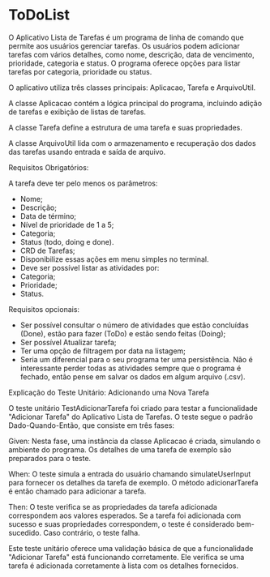 # ToDoList

O Aplicativo Lista de Tarefas é um programa de linha de comando que permite aos usuários gerenciar tarefas. 
Os usuários podem adicionar tarefas com vários detalhes, como nome, descrição, data de vencimento, prioridade, categoria e status. 
O programa oferece opções para listar tarefas por categoria, prioridade ou status.

O aplicativo utiliza três classes principais: Aplicacao, Tarefa e ArquivoUtil. 

A classe Aplicacao contém a lógica principal do programa, incluindo adição de tarefas e exibição de listas de tarefas. 

A classe Tarefa define a estrutura de uma tarefa e suas propriedades. 

A classe ArquivoUtil lida com o armazenamento e recuperação dos dados das tarefas usando entrada e saída de arquivo.


Requisitos Obrigatórios:

A tarefa deve ter pelo menos os parâmetros: 

- Nome;
- Descrição;
- Data de término;
- Nível de prioridade de 1 a 5;
- Categoria;
- Status (todo, doing e done).
- CRD de Tarefas;
- Disponibilize essas ações em menu simples no terminal.
- Deve ser possível listar as atividades por:
- Categoria;
- Prioridade;
- Status.

Requisitos opcionais: 

- Ser possível consultar o número de atividades que estão concluídas (Done), estão para fazer (ToDo) e estão sendo feitas (Doing);
- Ser possível Atualizar tarefa;
- Ter uma opção de filtragem por data na listagem;
- Seria um diferencial para o seu programa ter uma persistência. Não é interessante perder todas as atividades sempre que o programa é fechado, então pense em salvar os dados em algum arquivo (.csv). 

Explicação do Teste Unitário: Adicionando uma Nova Tarefa

O teste unitário TestAdicionarTarefa foi criado para testar a funcionalidade "Adicionar Tarefa" do Aplicativo Lista de Tarefas. O teste segue o padrão Dado-Quando-Então, que consiste em três fases:

  Given: Nesta fase, uma instância da classe Aplicacao é criada, simulando o ambiente do programa. Os detalhes de uma tarefa de exemplo são preparados para o teste.

  When: O teste simula a entrada do usuário chamando simulateUserInput para fornecer os detalhes da tarefa de exemplo. O método adicionarTarefa é então chamado para adicionar a tarefa.

  Then: O teste verifica se as propriedades da tarefa adicionada correspondem aos valores esperados. Se a tarefa foi adicionada com sucesso e suas propriedades correspondem, o teste é considerado bem-sucedido. Caso contrário, o teste falha.

Este teste unitário oferece uma validação básica de que a funcionalidade "Adicionar Tarefa" está funcionando corretamente. Ele verifica se uma tarefa é adicionada corretamente à lista com os detalhes fornecidos.
